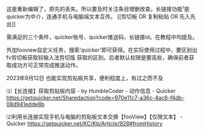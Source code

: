 这是重新编辑了，原先的丢失。所以要及时关注条目增删改查。长链接功能¹是quicker为中介，连通手机与电脑端文本互传。  [[剪切板 OR 复制粘贴 OR 先入先出]]

需满足的三个条件，quicker账号、quicker推送码，长链接id。在教程中均提及。

外加fooview自定义任务，搜索'quicker'即可获得。在实际使用过程中，要区别出fv剪切板获取较输入法剪切版 获取的区别。后者默认权限是要高些，确保前者获取成功方可正常完成推送动作。

2023年9月12日  [](#手机与电脑互通手机无线投屏电脑) 也能实现剪贴板共享，便利程度上，有过之而不及


⑴【长连接】获取剪贴板内容 - by HumbleCoder - 动作信息 - Quicker
https://getquicker.net/Sharedaction?code=970e11c7-a36c-4ac6-f4db-08d941edde8b

⑵利用长连接实现手机与电脑的剪贴板文本交换【fooView】【仅限文本】 - Quicker
https://getquicker.net/KC/Kb/Article/928#fromHistory
